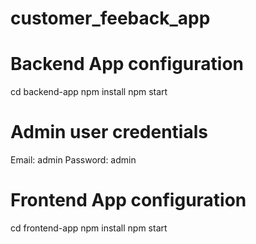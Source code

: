 # customer_feeback_app


# Backend App configuration

cd backend-app
npm install
npm start

# Admin user credentials

Email: admin
Password: admin


# Frontend App configuration

cd frontend-app
npm install
npm start